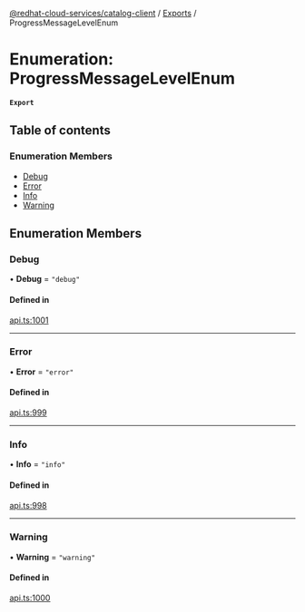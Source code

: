 [@redhat-cloud-services/catalog-client](../README.md) / [Exports](../modules.md) / ProgressMessageLevelEnum

# Enumeration: ProgressMessageLevelEnum

**`Export`**

## Table of contents

### Enumeration Members

- [Debug](ProgressMessageLevelEnum.md#debug)
- [Error](ProgressMessageLevelEnum.md#error)
- [Info](ProgressMessageLevelEnum.md#info)
- [Warning](ProgressMessageLevelEnum.md#warning)

## Enumeration Members

### Debug

• **Debug** = ``"debug"``

#### Defined in

[api.ts:1001](https://github.com/mkholjuraev/javascript-clients/blob/master/packages/catalog/api.ts#L1001)

___

### Error

• **Error** = ``"error"``

#### Defined in

[api.ts:999](https://github.com/mkholjuraev/javascript-clients/blob/master/packages/catalog/api.ts#L999)

___

### Info

• **Info** = ``"info"``

#### Defined in

[api.ts:998](https://github.com/mkholjuraev/javascript-clients/blob/master/packages/catalog/api.ts#L998)

___

### Warning

• **Warning** = ``"warning"``

#### Defined in

[api.ts:1000](https://github.com/mkholjuraev/javascript-clients/blob/master/packages/catalog/api.ts#L1000)
